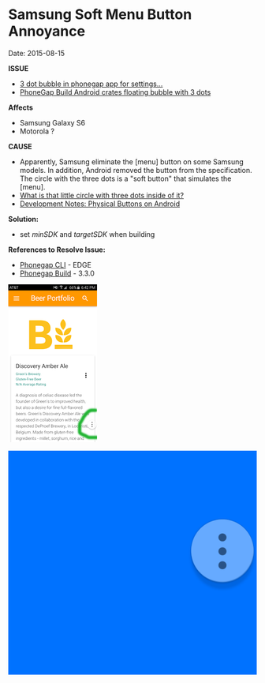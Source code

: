 # Samsung Soft Menu Button Annoyance #
Date: 2015-08-15


**ISSUE**

 - [3 dot bubble in phonegap app for settings...](https://groups.google.com/forum/#!topic/phonegap/1kPAHbv7OYw)
 - [PhoneGap Build Android crates floating bubble with 3 dots](http://stackoverflow.com/questions/31900356/phonegap-build-android-crates-floating-bubble-with-3-dots)

**Affects**

 - Samsung Galaxy S6
 - Motorola ?

**CAUSE**

 - Apparently, Samsung eliminate the [menu] button on some Samsung models. In addition, Android removed the button from the specification. The circle with the three dots is a "soft button" that simulates the [menu].
 - [What is that little circle with three dots inside of it?](http://forums.androidcentral.com/samsung-galaxy-s6/513901-what-little-circle-three-dots-inside.html)
 - [Development Notes: Physical Buttons on Android](https://github.com/jessemonroy650/Phonegap-PhysicalButton-test/blob/master/NOTES.md)

**Solution:**

 - set *minSDK* and *targetSDK* when building

**References to Resolve Issue:**

 - [Phonegap CLI](http://docs.phonegap.com/en/edge/config_ref_pgb_config.md.html) - EDGE
 - [Phonegap Build](http://docs.build.phonegap.com/en_US/3.3.0/configuring_preferences.md.html#Preferences) - 3.3.0

![alt text](./samsung_annoyance.png)

![alt test](./WK4ymSv.png)
